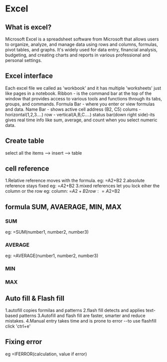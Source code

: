 # Excel

## What is excel?
Microsoft Excel is a spreadsheet software from Microsoft that allows users to organize, analyze, and manage data using rows and columns, formulas, pivot tables, and graphs. It's widely used for data entry, financial analysis, budgeting, and creating charts and reports in various professional and personal settings. 


## Excel interface
Each excel file we called as 'workbook' and it has multiple 'worksheets' just like pages in a notebook.
Ribbon - is the command bar at the top of the window that provides access to various tools and functions through its tabs, groups, and commands.
Formula Bar - where you enter or view formulas and data.
Name Bar - shows active cell address (B2, C5)
colums - horizontal(1,2,3....)
row - vertical(A,B,C....)
status bar(down right side)-its gives real time info like sum, average, and count when you select numeric data.

## Create table 
select all the items --> insert --> table

## cell reference
1.Relative reference moves with the formula.
eg: =A2+B2
2.absolute reference stays fixed
eg: =$A$2+B2
3.mixed references let you lock eiher the column or the row
eg: column: =$A2+B2
row: =A$2+B2

## formula SUM, AVAERAGE, MIN, MAX
### SUM
eg: =SUM(number1, number2, number3)
### AVERAGE
eg: =AVERAGE(number1, number2, number3)
### MIN
### MAX

## Auto fill & Flash fill
1.autofill copies formilas and patterns
2.flash fill detects and applies text-based patterns
3.Autofill and flash fill are faster, smarter and reduce mistakes.
4.Manual entry takes time and is prone to error 
--to use flashfill click 'ctrl+e'

## Fixing error
eg =IFERROR(calculation, value if error)